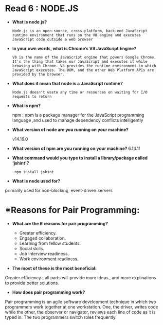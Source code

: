 # Read 6 : NODE.JS

- **What is node.js?**

      Node.js is an open-source, cross-platform, back-end JavaScript runtime environment that runs on the V8 engine and executes JavaScript code outside a web browser

- **In your own words, what is Chrome’s V8 JavaScript Engine?**

      V8 is the name of the JavaScript engine that powers Google Chrome. It's the thing that takes our JavaScript and executes it while browsing with Chrome. V8 provides the runtime environment in which JavaScript executes. The DOM, and the other Web Platform APIs are provided by the browser.

- **What does it mean that node is a JavaScript runtime?**

      Node.js doesn't waste any time or resources on waiting for I/O requests to return 
- **What is npm?**

  npm : npm is a package manager for the JavaScript programming language ,and used to manage dependency conflicts intelligently

- **What version of node are you running on your machine?**

    v14.16.0

- **What version of npm are you running on your machine?**
6.14.11
- **What command would you type to install a library/package called ‘jshint’?**

       npm install jshint

- **What is node used for?**

primarily used for non-blocking, event-driven servers
# *Reasons for Pair Programming:

- **What are the 6 reasons for pair programming?**
  - Greater efficiency.
  - Engaged collaboration.
  - Learning from fellow students.
  - Social skills.
  - Job interview readiness.
  - Work environment readiness.

- **The most of these is the most beneficial:**

Greater efficiency : all parts will  provide more ideas , and more explinations to provide better solutions.


- **How does pair programming work?**

Pair programming is an agile software development technique in which two programmers work together at one workstation. One, the driver, writes code while the other, the observer or navigator, reviews each line of code as it is typed in. The two programmers switch roles frequently.